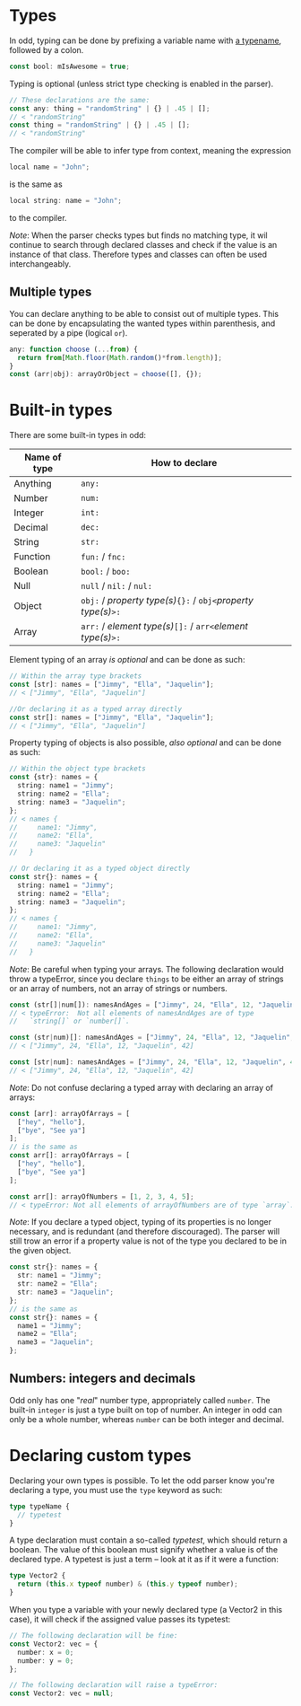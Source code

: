 # Types
In odd, typing can be done by prefixing a variable name with [a typename](#built-in-types), followed by a colon.
```ts
const bool: mIsAwesome = true;
```
Typing is optional (unless strict type checking is enabled in the parser).
```ts
// These declarations are the same:
const any: thing = "randomString" | {} | .45 | [];
// < "randomString"
const thing = "randomString" | {} | .45 | [];
// < "randomString"
```
The compiler will be able to infer type from context, meaning the expression
```ts
local name = "John";
```
is the same as
```ts
local string: name = "John";
```
to the compiler.

_Note_: When the parser checks types but finds no matching type, it wil continue to search through declared classes and check if the value is an instance of that class. Therefore types and classes can often be used interchangeably.

## Multiple types
You can declare anything to be able to consist out of multiple types. This can be done by encapsulating the wanted types within parenthesis, and seperated by a pipe (logical `or`).
```ts
any: function choose (...from) {
  return from[Math.floor(Math.random()*from.length)];
}
const (arr|obj): arrayOrObject = choose([], {});
```

# Built-in types
There are some built-in types in odd:

| Name of type | How to declare                                                   |
| ------------ | ---------------------------------------------------------------- |
| Anything     | `any:`                                                           |
| Number       | `num:`                                                           |
| Integer      | `int:`                                                           |
| Decimal      | `dec:`                                                           |
| String       | `str:`                                                           |
| Function     | `fun:` / `fnc:`                                                  |
| Boolean      | `bool:` / `boo:`                                                 |
| Null         | `null`  / `nil:` / `nul:`                                        |
| Object       | `obj:`  / _property type(s)_`{}:` / `obj<`_property type(s)_`>:` |
| Array        | `arr:`  / _element type(s)_`[]:`  / `arr<`_element type(s)_`>:`  |

Element typing of an array _is optional_ and can be done as such:
```ts
// Within the array type brackets
const [str]: names = ["Jimmy", "Ella", "Jaquelin"];
// < ["Jimmy", "Ella", "Jaquelin"]

//Or declaring it as a typed array directly
const str[]: names = ["Jimmy", "Ella", "Jaquelin"];
// < ["Jimmy", "Ella", "Jaquelin"]
```
Property typing of objects is also possible, _also optional_ and can be done as such:
```ts
// Within the object type brackets
const {str}: names = {
  string: name1 = "Jimmy";
  string: name2 = "Ella";
  string: name3 = "Jaquelin";
};
// < names {
//     name1: "Jimmy",
//     name2: "Ella",
//     name3: "Jaquelin"
//   }

// Or declaring it as a typed object directly
const str{}: names = {
  string: name1 = "Jimmy";
  string: name2 = "Ella";
  string: name3 = "Jaquelin";
};
// < names {
//     name1: "Jimmy",
//     name2: "Ella",
//     name3: "Jaquelin"
//   }
```
_Note_: Be careful when typing your arrays. The following declaration would throw a typeError, since you
declare `things` to be either an array of strings or an array of
numbers, not an array of strings or numbers.
```ts
const (str[]|num[]): namesAndAges = ["Jimmy", 24, "Ella", 12, "Jaquelin", 42];
// < typeError:  Not all elements of namesAndAges are of type
//   `string[]` or `number[]`.

const (str|num)[]: namesAndAges = ["Jimmy", 24, "Ella", 12, "Jaquelin", 42];
// < ["Jimmy", 24, "Ella", 12, "Jaquelin", 42]

const [str|num]: namesAndAges = ["Jimmy", 24, "Ella", 12, "Jaquelin", 42];
// < ["Jimmy", 24, "Ella", 12, "Jaquelin", 42]
```
_Note_: Do not confuse declaring a typed array with declaring an array of arrays:
```ts
const [arr]: arrayOfArrays = [
  ["hey", "hello"],
  ["bye", "See ya"]
];
// is the same as
const arr[]: arrayOfArrays = [
  ["hey", "hello"],
  ["bye", "See ya"]
];

const arr[]: arrayOfNumbers = [1, 2, 3, 4, 5];
// < typeError: Not all elements of arrayOfNumbers are of type `array`.
```
_Note_: If you declare a typed object, typing of its properties is no longer necessary, and is redundant (and therefore discouraged). The parser will still trow an error if a property value is not of the type you declared to be in the given object.
```ts
const str{}: names = {
  str: name1 = "Jimmy";
  str: name2 = "Ella";
  str: name3 = "Jaquelin";
};
// is the same as
const str{}: names = {
  name1 = "Jimmy";
  name2 = "Ella";
  name3 = "Jaquelin";
};
```

## Numbers: integers and decimals
Odd only has one "_real_" number type, appropriately called `number`. The built-in `integer` is just a type built on top of number. An integer in odd can only be a whole number, whereas `number` can be both integer and decimal.

# Declaring custom types
Declaring your own types is possible. To let the odd parser know you're declaring a type, you must use the `type` keyword as such:
```ts
type typeName {
  // typetest
}
```
A type declaration must contain a so-called _typetest_, which should return a boolean. The value of this boolean must signify whether a value is of the declared type. A typetest is just a term – look at it as if it were a function:
```ts
type Vector2 {
  return (this.x typeof number) & (this.y typeof number);
}
```
When you type a variable with your newly declared type (a Vector2 in this case), it will check if the assigned value passes its typetest:
```ts
// The following declaration will be fine:
const Vector2: vec = {
  number: x = 0;
  number: y = 0;
};

// The following declaration will raise a typeError:
const Vector2: vec = null;
```